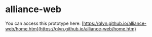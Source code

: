 # alliance-web

You can access this prototype here: [https://qlvn.github.io/alliance-web/home.htm](https://qlvn.github.io/alliance-web/home.htm)
